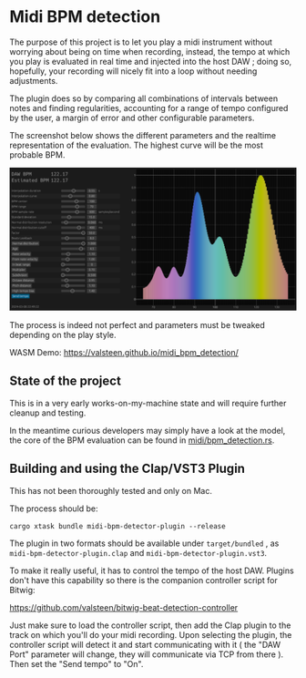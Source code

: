 # Midi BPM detection

The purpose of this project is to let you play a midi instrument without worrying about being on time when recording,
instead, the tempo at which you play is evaluated in real time and injected into the host DAW ; doing so, hopefully,
your
recording will nicely fit into a loop without needing adjustments.

The plugin does so by comparing all combinations of intervals between notes and finding regularities, accounting for a
range of tempo configured by the user, a margin of error and other configurable parameters.

The screenshot below shows the different parameters and the realtime representation of the evaluation. The highest curve
will be the most probable BPM.

<a href="https://valsteen.github.io/midi_bpm_detection/"><img src="screenshot.png" alt="screenshot"></a>

The process is indeed not perfect and parameters must be tweaked depending on the play style.

WASM Demo: https://valsteen.github.io/midi_bpm_detection/

## State of the project

This is in a very early works-on-my-machine state and will require further cleanup and testing.

In the meantime curious developers may simply have a look at the model, the core of the BPM evaluation can be found in
[midi/bpm_detection.rs](crates/bpm_detection_core/src/bpm_detection.rs).

## Building and using the Clap/VST3 Plugin

This has not been thoroughly tested and only on Mac.

The process should be:

```shell
cargo xtask bundle midi-bpm-detector-plugin --release
```

The plugin in two formats should be available under `target/bundled` , as `midi-bpm-detector-plugin.clap` and
`midi-bpm-detector-plugin.vst3`.

To make it really useful, it has to control the tempo of the host DAW. Plugins don't have this capability so there is
the companion controller script for Bitwig:

https://github.com/valsteen/bitwig-beat-detection-controller

Just make sure to load the controller script, then add the Clap plugin to the track on which you'll do your midi
recording.
Upon selecting the plugin, the controller script will detect it and start communicating with it ( the "DAW Port"
parameter will change, they will communicate via TCP from there ).
Then set the "Send tempo" to "On".